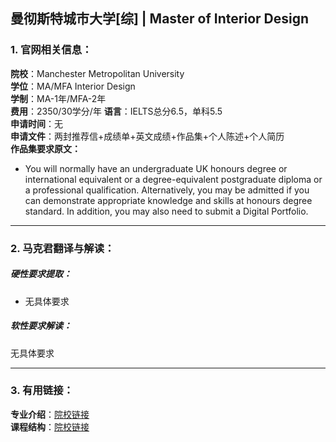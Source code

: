 ## 曼彻斯特城市大学[综] | Master of Interior Design


### 1. 官网相关信息：

**院校**：Manchester Metropolitan University     
**学位**：MA/MFA Interior Design   
**学制**：MA-1年/MFA-2年  
**费用**：2350/30学分/年 
**语言**：IELTS总分6.5，单科5.5  
**申请时间**：无  
**申请文件**：两封推荐信+成绩单+英文成绩+作品集+个人陈述+个人简历  
**作品集要求原文：**   

>
- You will normally have an undergraduate UK honours degree or international equivalent or a degree-equivalent postgraduate diploma or a professional qualification. Alternatively, you may be admitted if you can demonstrate appropriate knowledge and skills at honours degree standard. In addition, you may also need to submit a Digital Portfolio.






---


### 2. 马克君翻译与解读：

##### 硬性要求提取：
- 无具体要求


##### 软性要求解读：
无具体要求 


---


### 3. 有用链接：

**专业介绍**：[院校链接](https://www2.mmu.ac.uk/study/postgraduate/course/ma-mfa-design-interior-design/)  
**课程结构**：[院校链接](https://www2.mmu.ac.uk/study/postgraduate/course/ma-mfa-design-interior-design/) 